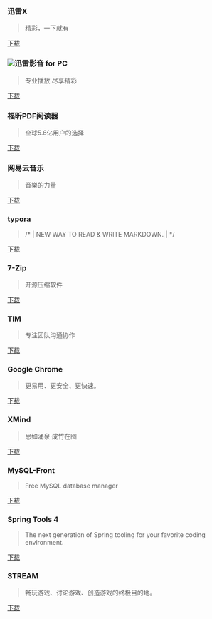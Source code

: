 ### 迅雷X

> 精彩，一下就有

[下载][xunlei]



### <img src="https://cdn.jsdelivr.net/gh/occlive/ImageStore//javabase/video.png"/>迅雷影音 for PC

> 专业播放 尽享精彩

[下载][xunleivideo]



### 福昕PDF阅读器

> 全球5.6亿用户的选择

[下载][pdf]



### 网易云音乐

> 音樂的力量

[下载][music]



### typora

> /* | NEW WAY TO READ & WRITE MARKDOWN. |  */

[下载][typora]



### 7-Zip

> 开源压缩软件

[下载][7zip]



### TIM

> 专注团队沟通协作

[下载][tim]



### Google Chrome

> 更易用、更安全、更快速。

[下载][chrome]



### XMind

> 思如涌泉·成竹在图

[下载][xmind]



### MySQL-Front

> Free MySQL database manager

[下载][mysql]



### Spring Tools 4

> The next generation of Spring tooling for your favorite coding environment.

[下载][sts]



### STREAM

> 畅玩游戏、讨论游戏、创造游戏的终极目的地。

[下载][stream]





[xunlei]:https://www.xunlei.com/
[xunleivideo]:http://video.xunlei.com/pc.html
[pdf]:https://www.foxitsoftware.cn/
[music]:https://music.163.com/#/download
[typora]:https://typora.io/
[7zip]:https://sparanoid.com/lab/7z/
[tim]:https://office.qq.com/download.html
[chrome]:https://www.google.cn/intl/zh-CN/chrome/
[xmind]:https://www.xmind.cn/
[mysql]:https://mysql-front.en.softonic.com/?ex=CORE-117.5
[sts]:https://spring.io/tools

[stream]:https://store.steampowered.com/about/
